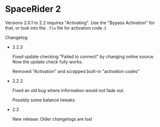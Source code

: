 # SpaceRider 2

Versions 2.0.1 to 2.2 requires "Activating". Use the "Bypass Activation" for that, or look into the `.fla` file for activation code :)

Changelog:

- 2.2.3
  
  Fixed update checking "Failed to connect" by changing online source.  
  Now the update check fully works.
  
  Removed "Activation" and scrapped built-in "activation codes"
  
- 2.2.2
  
  Fixed an old bug where information would not fade out.
  
  Possibly some balance tweaks.
  
- 2.2
  
  New release: Older changelogs are lost
